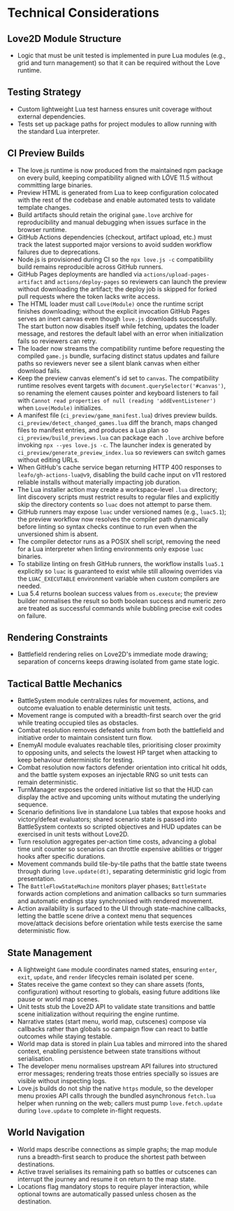 # Technical Considerations

## Love2D Module Structure
- Logic that must be unit tested is implemented in pure Lua modules (e.g., grid and turn management) so that it can be required without the Love runtime.

## Testing Strategy
- Custom lightweight Lua test harness ensures unit coverage without external dependencies.
- Tests set up package paths for project modules to allow running with the standard Lua interpreter.

## CI Preview Builds
- The love.js runtime is now produced from the maintained npm package on every build, keeping compatibility aligned with LÖVE 11.5 without committing large binaries.
- Preview HTML is generated from Lua to keep configuration colocated with the rest of the codebase and enable automated tests to validate template changes.
- Build artifacts should retain the original `game.love` archive for reproducibility and manual debugging when issues surface in the browser runtime.
- GitHub Actions dependencies (checkout, artifact upload, etc.) must track the latest supported major versions to avoid sudden workflow failures due to deprecations.
- Node.js is provisioned during CI so the `npx love.js -c` compatibility build remains reproducible across GitHub runners.
- GitHub Pages deployments are handled via `actions/upload-pages-artifact` and `actions/deploy-pages` so reviewers can launch the preview without downloading the artifact; the deploy job is skipped for forked pull requests where the token lacks write access.
- The HTML loader must call `Love(Module)` once the runtime script finishes downloading; without the explicit invocation GitHub Pages serves an inert canvas even though `love.js` downloads successfully. The start button now disables itself while fetching, updates the loader message, and restores the default label with an error when initialization fails so reviewers can retry.
- The loader now streams the compatibility runtime before requesting the compiled `game.js` bundle, surfacing distinct status updates and failure paths so reviewers never see a silent blank canvas when either download fails.
- Keep the preview canvas element's id set to `canvas`. The compatibility runtime resolves event targets with `document.querySelector('#canvas')`, so renaming the element causes pointer and keyboard listeners to fail with `Cannot read properties of null (reading 'addEventListener')` when `Love(Module)` initializes.
- A manifest file (`ci_preview/game_manifest.lua`) drives preview builds. `ci_preview/detect_changed_games.lua` diff the branch, maps changed files to manifest entries, and produces a Lua plan so `ci_preview/build_previews.lua` can package each `.love` archive before invoking `npx --yes love.js -c`. The launcher index is generated by `ci_preview/generate_preview_index.lua` so reviewers can switch games without editing URLs.
- When GitHub's cache service began returning HTTP 400 responses to `leafo/gh-actions-lua@v9`, disabling the build cache input on v11 restored reliable installs without materially impacting job duration.
- The Lua installer action may create a workspace-level `.lua` directory; lint discovery scripts must restrict results to regular files and explicitly skip the directory contents so `luac` does not attempt to parse them.
- GitHub runners may expose `luac` under versioned names (e.g., `luac5.1`); the preview workflow now resolves the compiler path dynamically before linting so syntax checks continue to run even when the unversioned shim is absent.
- The compiler detector runs as a POSIX shell script, removing the need for a Lua interpreter when linting environments only expose `luac` binaries.
- To stabilize linting on fresh GitHub runners, the workflow installs `lua5.1` explicitly so `luac` is guaranteed to exist while still allowing overrides via the `LUAC_EXECUTABLE` environment variable when custom compilers are needed.
- Lua 5.4 returns boolean success values from `os.execute`; the preview builder normalises the result so both boolean success and numeric zero are treated as successful commands while bubbling precise exit codes on failure.

## Rendering Constraints
- Battlefield rendering relies on Love2D's immediate mode drawing; separation of concerns keeps drawing isolated from game state logic.

## Tactical Battle Mechanics
- BattleSystem module centralizes rules for movement, actions, and outcome evaluation to enable deterministic unit tests.
- Movement range is computed with a breadth-first search over the grid while treating occupied tiles as obstacles.
- Combat resolution removes defeated units from both the battlefield and initiative order to maintain consistent turn flow.
- EnemyAI module evaluates reachable tiles, prioritising closer proximity to opposing units, and selects the lowest HP target when attacking to keep behaviour deterministic for testing.
- Combat resolution now factors defender orientation into critical hit odds, and the battle system exposes an injectable RNG so unit tests can remain deterministic.
- TurnManager exposes the ordered initiative list so that the HUD can display the active and upcoming units without mutating the underlying sequence.
- Scenario definitions live in standalone Lua tables that expose hooks and victory/defeat evaluators; shared scenario state is passed into BattleSystem contexts so scripted objectives and HUD updates can be exercised in unit tests without Love2D.
- Turn resolution aggregates per-action time costs, advancing a global time unit counter so scenarios can throttle expensive abilities or trigger hooks after specific durations.
- Movement commands build tile-by-tile paths that the battle state tweens through during `love.update(dt)`, separating deterministic grid logic from presentation.
- The `BattleFlowStateMachine` monitors player phases; `BattleState` forwards action completions and animation callbacks so turn summaries and automatic endings stay synchronised with rendered movement.
- Action availability is surfaced to the UI through state-machine callbacks, letting the battle scene drive a context menu that sequences move/attack decisions before orientation while tests exercise the same deterministic flow.

## State Management
- A lightweight `Game` module coordinates named states, ensuring `enter`, `exit`, `update`, and `render` lifecycles remain isolated per scene.
- States receive the game context so they can share assets (fonts, configuration) without resorting to globals, easing future additions like pause or world map scenes.
- Unit tests stub the Love2D API to validate state transitions and battle scene initialization without requiring the engine runtime.
- Narrative states (start menu, world map, cutscenes) compose via callbacks rather than globals so campaign flow can react to battle outcomes while staying testable.
- World map data is stored in plain Lua tables and mirrored into the shared context, enabling persistence between state transitions without serialisation.
- The developer menu normalises upstream API failures into structured error messages; rendering treats those entries specially so issues are visible without inspecting logs.
- Love.js builds do not ship the native `https` module, so the developer menu proxies API calls through the bundled asynchronous `fetch.lua` helper when running on the web; callers must pump `love.fetch.update` during `love.update` to complete in-flight requests.

## World Navigation
- World maps describe connections as simple graphs; the map module runs a breadth-first search to produce the shortest path between destinations.
- Active travel serialises its remaining path so battles or cutscenes can interrupt the journey and resume it on return to the map state.
- Locations flag mandatory stops to require player interaction, while optional towns are automatically passed unless chosen as the destination.
